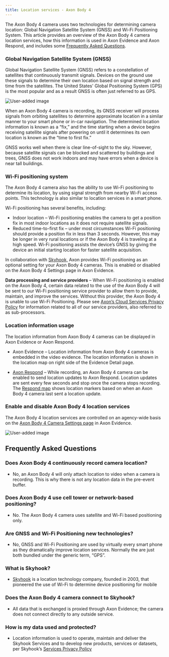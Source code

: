 ```yaml
---
title: Location services - Axon Body 4
---
```


The Axon Body 4 camera uses two technologies for determining camera location: Global Navigation Satellite System (GNSS) and Wi-Fi Positioning System. This article provides an overview of the Axon Body 4 camera location services, how this information is used in Axon Evidence and Axon Respond, and includes some [Frequently Asked Questions](#h_4212b612-0ef6-4fcb-bb72-e922607700ee).

### Global Navigation Satellite System (GNSS)

Global Navigation Satellite System (GNSS) refers to a constellation of satellites that continuously transmit signals. Devices on the ground use these signals to determine their own location based on signal strength and time from the satellites. The United States' Global Positioning System (GPS) is the most popular and as a result GNSS is often just referred to as GPS.

![User-added image](https://axon.file.force.com/servlet/rtaImage?eid=ka0Do000000QNQ9&feoid=00Nf3000003DI8R&refid=0EMDo000001fbss)

When an Axon Body 4 camera is recording, its GNSS receiver will process signals from orbiting satellites to determine approximate location in a similar manner to your smart phone or in-car navigation. The determined location information is known as a “fix,” and the time starting when a device begins receiving satellite signals after powering on until it determines its own location is known as the “time to first fix.”

GNSS works well when there is clear line-of-sight to the sky. However, because satellite signals can be blocked and scattered by buildings and trees, GNSS does not work indoors and may have errors when a device is near tall buildings.

### Wi-Fi positioning system

The Axon Body 4 camera also has the ability to use Wi-Fi positioning to determine its location, by using signal strength from nearby Wi-Fi access points. This technology is also similar to location services in a smart phone.

Wi-Fi positioning has several benefits, including:

*   Indoor location – Wi-Fi positioning enables the camera to get a position fix in most indoor locations as it does not require satellite signals.
*   Reduced time-to-first fix – under most circumstances Wi-Fi positioning should provide a position fix in less than 3 seconds. However, this may be longer in very rural locations or if the Axon Body 4 is traveling at a high speed. Wi-Fi positioning assists the device’s GNSS by giving the device an initial starting location for faster satellite acquisition.

In collaboration with [Skyhook,](https://www.skyhook.com/) Axon provides Wi-Fi positioning as an optional setting for your Axon Body 4 cameras. This is enabled or disabled on the Axon Body 4 Settings page in Axon Evidence.

**Data processing and service providers** – When Wi-Fi positioning is enabled on the Axon Body 4, certain data related to the use of the Axon Body 4 will be sent to our Wi-Fi positioning service provider to allow them to provide, maintain, and improve the services. Without this provider, the Axon Body 4 is unable to use Wi-Fi Positioning. Please see [Axon’s Cloud Services Privacy Policy](https://www.axon.com/axon-cloud-services-privacy-policy) for information related to all of our service providers, also referred to as sub-processors.

### Location information usage

The location information from Axon Body 4 cameras can be displayed in Axon Evidence or Axon Respond.

*   Axon Evidence – Location information from Axon Body 4 cameras is embedded in the video evidence. The location information is shown in the location map on right side of the Evidence Detail page.

*   [Axon Respond](https://my.axon.com/s/article/Axon-Aware-and-Aware-Overview) – While recording, an Axon Body 4 camera can be enabled to send location updates to Axon Respond. Location updates are sent every few seconds and stop once the camera stops recording. The [Respond map](https://my.axon.com/s/article/Axon-Aware-and-Aware-Features#gps) shows location markers based on when an Axon Body 4 camera last sent a location update.

### Enable and disable Axon Body 4 location services

The Axon Body 4 location services are controlled on an agency-wide basis on the [Axon Body 4 Camera Settings page](https://my.axon.com/s/article/Body-Camera-Settings) in Axon Evidence.

![User-added image](https://axon.file.force.com/servlet/rtaImage?eid=ka0Do000000QNQ9&feoid=00Nf3000003DI8R&refid=0EMDo000001fbsx) 

Frequently Asked Questions
--------------------------

### Does Axon Body 4 continuously record camera location?

*   No, an Axon Body 4 will only attach location to video when a camera is recording. This is why there is not any location data in the pre-event buffer.

### Does Axon Body 4 use cell tower or network-based positioning?

*   No. The Axon Body 4 camera uses satellite and Wi-Fi based positioning only.

### Are GNSS and Wi-Fi Positioning new technologies?

*   No, GNSS and Wi-Fi Positioning are used by virtually every smart phone as they dramatically improve location services. Normally the are just both bundled under the generic term, “GPS”.

### What is Skyhook?

*   [Skyhook](https://www.skyhook.com/about-skyhook) is a location technology company, founded in 2003, that pioneered the use of Wi-Fi to determine device positioning for mobile

### Does the Axon Body 4 camera connect to Skyhook?

*   All data that is exchanged is proxied through Axon Evidence; the camera does not connect directly to any outside service.

### How is my data used and protected?

*   Location information is used to operate, maintain and deliver the Skyhook Services and to develop new products, services or datasets, per Skyhook’s [Services Privacy Policy](https://www.skyhook.com/privacy-services)